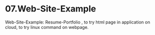 # 07.Web-Site-Example
Web-Site-Example: Resume-Portfolio , to try html page in application on cloud, to try linux command on webpage.
